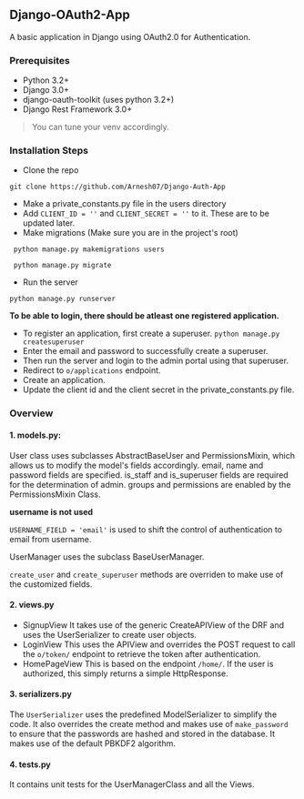 ## Django-OAuth2-App
A basic application in Django using OAuth2.0 for Authentication.

### Prerequisites
- Python 3.2+ 
- Django 3.0+
- django-oauth-toolkit (uses python 3.2+)
- Django Rest Framework 3.0+
> You can tune your venv accordingly.

### Installation Steps
- Clone the repo

` git clone https://github.com/Arnesh07/Django-Auth-App `
- Make a private_constants.py file in the users directory
- Add `CLIENT_ID = ''` and `CLIENT_SECRET = ''` to it. These are to be updated later.
- Make migrations (Make sure you are in the project's root)

` python manage.py makemigrations users`

` python manage.py migrate`
- Run the server

`python manage.py runserver`

**To be able to login, there should be atleast one registered application.**

- To register an application, first create a superuser.
`python manage.py createsuperuser`
- Enter the email and password to successfully create a superuser.
- Then run the server and login to the admin portal using that superuser.
- Redirect to `o/applications` endpoint.
- Create an application.
- Update the client id and the client secret in the private_constants.py file.

### Overview
#### 1. **models.py**: 
User class uses subclasses AbstractBaseUser and PermissionsMixin, which allows
us to modify the model's fields accordingly.
email, name and password fields are specified.
is_staff and is_superuser fields are required for the determination of admin.
groups and permissions are enabled by the PermissionsMixin Class. 

**username is not used**

`USERNAME_FIELD = 'email'` is used to shift the control of authentication to email
from username.

UserManager uses the subclass BaseUserManager.

`create_user` and `create_superuser` methods are overriden to make use of the
customized fields. 

#### 2. **views.py**
- SignupView
It takes use of the generic CreateAPIView of the DRF and uses the UserSerializer to
create user objects.
- LoginView
This uses the APIView and overrides the POST request to call the `o/token/` endpoint
to retrieve the token after authentication.
- HomePageView
This is based on the endpoint `/home/`. If the user is authorized, this simply returns a simple HttpResponse.

#### 3. **serializers.py**
The `UserSerializer` uses the predefined ModelSerializer to simplify the code.
It also overrides the create method and makes use of `make_password` to ensure that
the passwords are hashed and stored in the database. It makes use of the default
PBKDF2 algorithm.

#### 4. **tests.py**
It contains unit tests for the UserManagerClass and all the Views.
